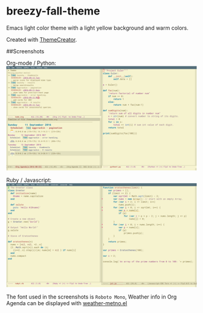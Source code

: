 # breezy-fall-theme
Emacs light color theme with a light yellow background and warm colors.


Created with [ThemeCreator](https://github.com/mswift42/themecreator).

##Screenshots

Org-mode / Python:
![Screenshot](https://github.com/mswift42/breezy-fall-theme/raw/master/breezy-fall-emacs-org-python.png)

Ruby / Javascript:
![Screenshot](https://github.com/mswift42/breezy-fall-theme/raw/master/breezy-fall-emacs-ruby-js.png)

The font used in the screenshots is `Roboto Mono`, Weather info in Org Agenda can be displayed with [weather-metno.el](https://github.com/ruediger/weather-metno.el)